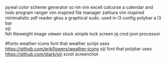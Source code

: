 pywal           color scheme generator
sc-im           vim excell
calcurse        a calendar and todo program
ranger          vim inspired file manager
zathura         vim inspired minimalistic pdf reader
gksu            a graphical sudo. used in i3 config
polybar         a i3 bar    
siji            
feh             liteweight image viewer
slock           simple lock screen
jq              cmd json processor

#fonts
weather-icons   font that weather script uses https://github.com/erikflowers/weather-icons
siji            font that polybar uses https://github.com/stark/siji
scrot           screenchot

